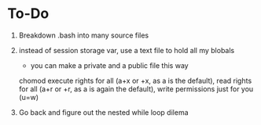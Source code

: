 # To-Do

1. Breakdown .bash into many source files

2. instead of session storage var, use a text file to hold all my blobals
	* you can make a private and a public file this way

	chomod
    execute rights for all (a+x or +x, as a is the default),
    read rights for all (a+r or +r, as a is again the default),
    write permissions just for you (u=w)


3. Go back and figure out the nested while loop dilema
